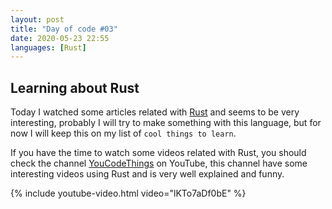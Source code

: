 ```yaml
---
layout: post
title: "Day of code #03"
date: 2020-05-23 22:55
languages: [Rust]
---
```


## Learning about Rust

Today I watched some articles related with [Rust](https://www.rust-lang.org/) and seems to be very interesting, probably I will try to make something with this language, but for now I will keep this on my list of `cool things to learn`.

If you have the time to watch some videos related with Rust, you should check the channel [YouCodeThings](https://www.youtube.com/channel/UC0yCXVwW6FdDQGYA-3OWXxw) on YouTube, this channel have some interesting videos using Rust and is very well explained and funny.

{% include youtube-video.html video="lKTo7aDf0bE" %}

